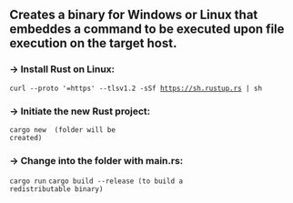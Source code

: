 ## Creates a binary for Windows or Linux that embeddes a command to be executed upon file execution on the target host.

### -> Install Rust on Linux:  
<code>curl --proto '=https' --tlsv1.2 -sSf https://sh.rustup.rs | sh</code>

### -> Initiate the new Rust project:
<code>cargo new <name of the project> (folder will be created)</code>

### -> Change into the folder with main.rs:
<code>cargo run</code>
<code>cargo build --release (to build a redistributable binary)</code>

